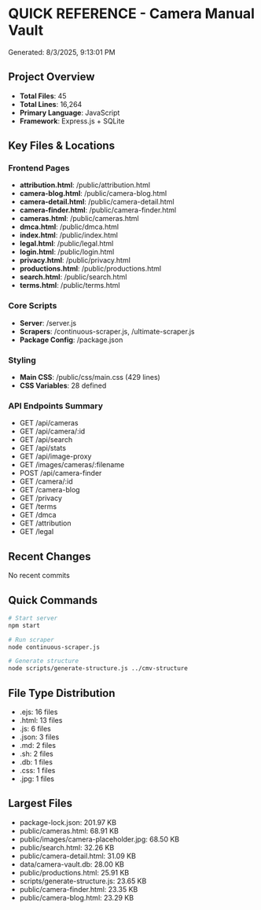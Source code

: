 # QUICK REFERENCE - Camera Manual Vault
Generated: 8/3/2025, 9:13:01 PM

## Project Overview
- **Total Files**: 45
- **Total Lines**: 16,264
- **Primary Language**: JavaScript
- **Framework**: Express.js + SQLite

## Key Files & Locations

### Frontend Pages
- **attribution.html**: /public/attribution.html
- **camera-blog.html**: /public/camera-blog.html
- **camera-detail.html**: /public/camera-detail.html
- **camera-finder.html**: /public/camera-finder.html
- **cameras.html**: /public/cameras.html
- **dmca.html**: /public/dmca.html
- **index.html**: /public/index.html
- **legal.html**: /public/legal.html
- **login.html**: /public/login.html
- **privacy.html**: /public/privacy.html
- **productions.html**: /public/productions.html
- **search.html**: /public/search.html
- **terms.html**: /public/terms.html

### Core Scripts
- **Server**: /server.js
- **Scrapers**: /continuous-scraper.js, /ultimate-scraper.js
- **Package Config**: /package.json

### Styling
- **Main CSS**: /public/css/main.css (429 lines)
- **CSS Variables**: 28 defined

### API Endpoints Summary
- GET /api/cameras
- GET /api/camera/:id
- GET /api/search
- GET /api/stats
- GET /api/image-proxy
- GET /images/cameras/:filename
- POST /api/camera-finder
- GET /camera/:id
- GET /camera-blog
- GET /privacy
- GET /terms
- GET /dmca
- GET /attribution
- GET /legal

## Recent Changes
No recent commits

## Quick Commands
```bash
# Start server
npm start

# Run scraper
node continuous-scraper.js

# Generate structure
node scripts/generate-structure.js ../cmv-structure
```

## File Type Distribution
- .ejs: 16 files
- .html: 13 files
- .js: 6 files
- .json: 3 files
- .md: 2 files
- .sh: 2 files
- .db: 1 files
- .css: 1 files
- .jpg: 1 files

## Largest Files
- package-lock.json: 201.97 KB
- public/cameras.html: 68.91 KB
- public/images/camera-placeholder.jpg: 68.50 KB
- public/search.html: 32.26 KB
- public/camera-detail.html: 31.09 KB
- data/camera-vault.db: 28.00 KB
- public/productions.html: 25.91 KB
- scripts/generate-structure.js: 23.65 KB
- public/camera-finder.html: 23.35 KB
- public/camera-blog.html: 23.29 KB
